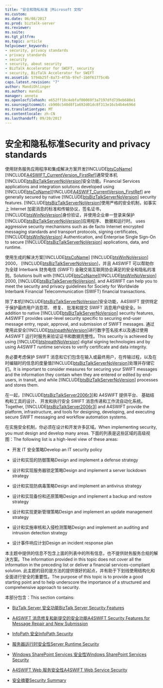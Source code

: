 ```yaml
---
title: "安全和隐私标准 |Microsoft 文档"
ms.custom: 
ms.date: 06/08/2017
ms.prod: biztalk-server
ms.reviewer: 
ms.suite: 
ms.tgt_pltfrm: 
ms.topic: article
helpviewer_keywords:
- security, privacy standards
- privacy standards
- security
- security, about security
- BizTalk Accelerator for SWIFT, security
- security, BizTalk Accelerator for SWIFT
ms.assetid: 5794b25f-8a73-4f5b-97ef-1b0f61775c4b
caps.latest.revision: "7"
author: MandiOhlinger
ms.author: mandia
manager: anneta
ms.openlocfilehash: e652ff10c4ebfaf00069f3a7197dfd739eb680e1
ms.sourcegitcommit: cb908c540d8f1a692d01dc8f313e16cb4b4e696d
ms.translationtype: MT
ms.contentlocale: zh-CN
ms.lasthandoff: 09/20/2017
---
```

# <a name="security-and-privacy-standards"></a><span data-ttu-id="21d02-102">安全和隐私标准</span><span class="sxs-lookup"><span data-stu-id="21d02-102">Security and privacy standards</span></span>
<span data-ttu-id="21d02-103">使用财务服务应用程序和集成解决方案开发[!INCLUDE[btsCoName](../../includes/btsconame-md.md)][!INCLUDE[A4SWIFT_CurrentVersion_FirstRef](../../includes/a4swift-currentversion-firstref-md.md)]通常受本机[!INCLUDE[btsBizTalkServerNoVersion](../../includes/btsbiztalkservernoversion-md.md)]安全功能。</span><span class="sxs-lookup"><span data-stu-id="21d02-103">Financial Services applications and integration solutions developed using [!INCLUDE[btsCoName](../../includes/btsconame-md.md)][!INCLUDE[A4SWIFT_CurrentVersion_FirstRef](../../includes/a4swift-currentversion-firstref-md.md)] are generally secured by native [!INCLUDE[btsBizTalkServerNoVersion](../../includes/btsbiztalkservernoversion-md.md)] security features.</span></span> [!INCLUDE[btsBizTalkServerNoVersion](../../includes/btsbiztalkservernoversion-md.md)]<span data-ttu-id="21d02-104">使用严格的安全机制，如事实上 Internet 加密消息的标准和传输协议，签名证书，[!INCLUDE[btsWinNoVersion](../../includes/btswinnoversion-md.md)]身份验证，并使用企业单一登录来保护[!INCLUDE[btsBizTalkServerNoVersion](../../includes/btsbiztalkservernoversion-md.md)]应用程序、 数据和运行时。</span><span class="sxs-lookup"><span data-stu-id="21d02-104"> uses aggressive security mechanisms such as de facto Internet encrypted messaging standards and transport protocols, signing certificates, [!INCLUDE[btsWinNoVersion](../../includes/btswinnoversion-md.md)] Authentication, and Enterprise Single Sign-On to secure [!INCLUDE[btsBizTalkServerNoVersion](../../includes/btsbiztalkservernoversion-md.md)] applications, data, and runtime.</span></span>  
  
 <span data-ttu-id="21d02-105">使用生成的解决方案[!INCLUDE[btsCoName](../../includes/btsconame-md.md)] [!INCLUDE[btsWinNoVersion](../../includes/btswinnoversion-md.md)] 2000， [!INCLUDE[btsBizTalkServerNoVersion](../../includes/btsbiztalkservernoversion-md.md)]，并且 A4SWIFT 可以帮助你为全球 Interbank 财务电信 (SWIFT) 金融交易互联网协会满足的安全和隐私的准则。</span><span class="sxs-lookup"><span data-stu-id="21d02-105">Solutions built with [!INCLUDE[btsCoName](../../includes/btsconame-md.md)][!INCLUDE[btsWinNoVersion](../../includes/btswinnoversion-md.md)] 2000, [!INCLUDE[btsBizTalkServerNoVersion](../../includes/btsbiztalkservernoversion-md.md)], and A4SWIFT can help you to meet the security and privacy guidelines for Society for Worldwide Interbank Financial Telecommunication (SWIFT) financial transactions.</span></span>  
  
 <span data-ttu-id="21d02-106">除了本机[!INCLUDE[btsBizTalkServerNoVersion](../../includes/btsbiztalkservernoversion-md.md)]安全功能，A4SWIFT 提供特定于保护最终用户消息项、 修复、 批准和提交 SWIFT 消息用户级安全。</span><span class="sxs-lookup"><span data-stu-id="21d02-106">In addition to native [!INCLUDE[btsBizTalkServerNoVersion](../../includes/btsbiztalkservernoversion-md.md)] security features, A4SWIFT provides user-level security specific to securing end-user message entry, repair, approval, and submission of SWIFT messages.</span></span> <span data-ttu-id="21d02-107">通过使用此安全[!INCLUDE[btsInpathNoVersion](../../includes/btsinpathnoversion-md.md)]进行数字签名技术以及通过使用 A4SWIFT 运行时服务来验证证书和数据完整性。</span><span class="sxs-lookup"><span data-stu-id="21d02-107">This security is achieved by using [!INCLUDE[btsInpathNoVersion](../../includes/btsinpathnoversion-md.md)] digital signing technologies and by using A4SWIFT runtime services to verify certificate and data integrity.</span></span>  
  
 <span data-ttu-id="21d02-108">务必要考虑保护 SWIFT 消息和它们包含在输入或最终用户，在传输过程，以及在时编辑时的信息的度量值[!INCLUDE[btsBizTalkServerNoVersion](../../includes/btsbiztalkservernoversion-md.md)]处理并存储它们。</span><span class="sxs-lookup"><span data-stu-id="21d02-108">It is important to consider measures for securing your SWIFT messages and the information they contain when they are entered or edited by end-users, in transit, and while [!INCLUDE[btsBizTalkServerNoVersion](../../includes/btsbiztalkservernoversion-md.md)] processes and stores them.</span></span>  
  
 <span data-ttu-id="21d02-109">在一起，[!INCLUDE[btsBizTalkServer2006r3](../../includes/btsbiztalkserver2006r3-md.md)]和 A4SWIFT 提供平台、 基础结构和工具的设计、 开发和执行安全 SWIFT 消息传递和工作流自动化系统。</span><span class="sxs-lookup"><span data-stu-id="21d02-109">Together, [!INCLUDE[btsBizTalkServer2006r3](../../includes/btsbiztalkserver2006r3-md.md)] and A4SWIFT provide the platform, infrastructure, and tools for designing, developing, and executing secure SWIFT messaging and workflow automation systems.</span></span>  
  
 <span data-ttu-id="21d02-110">在实施安全机制，你必须在设计和开发许多区域。</span><span class="sxs-lookup"><span data-stu-id="21d02-110">When implementing security, you must design and develop many areas.</span></span> <span data-ttu-id="21d02-111">下面的列表是这些区域的高级视图：</span><span class="sxs-lookup"><span data-stu-id="21d02-111">The following list is a high-level view of these areas:</span></span>  
  
-   <span data-ttu-id="21d02-112">开发 IT 安全策略</span><span class="sxs-lookup"><span data-stu-id="21d02-112">Develop an IT security policy</span></span>  
  
-   <span data-ttu-id="21d02-113">设计和实现的防御策略</span><span class="sxs-lookup"><span data-stu-id="21d02-113">Design and implement a defense strategy</span></span>  
  
-   <span data-ttu-id="21d02-114">设计和实现服务器锁定策略</span><span class="sxs-lookup"><span data-stu-id="21d02-114">Design and implement a server lockdown strategy</span></span>  
  
-   <span data-ttu-id="21d02-115">设计和实现防病毒策略</span><span class="sxs-lookup"><span data-stu-id="21d02-115">Design and implement an antivirus strategy</span></span>  
  
-   <span data-ttu-id="21d02-116">设计和实现备份和还原策略</span><span class="sxs-lookup"><span data-stu-id="21d02-116">Design and implement a backup and restore strategy</span></span>  
  
-   <span data-ttu-id="21d02-117">设计和实现更新管理策略</span><span class="sxs-lookup"><span data-stu-id="21d02-117">Design and implement an update management strategy</span></span>  
  
-   <span data-ttu-id="21d02-118">设计和实施审核和入侵检测策略</span><span class="sxs-lookup"><span data-stu-id="21d02-118">Design and implement an auditing and intrusion detection strategy</span></span>  
  
-   <span data-ttu-id="21d02-119">设计事件响应计划</span><span class="sxs-lookup"><span data-stu-id="21d02-119">Design an incident response plan</span></span>  
  
 <span data-ttu-id="21d02-120">本主题中提供的信息不包含上面的列表中的所有信息，也不提供财务服务合规的解决方案。</span><span class="sxs-lookup"><span data-stu-id="21d02-120">The information provided in this topic does not cover all the information in the preceding list or deliver a financial services-compliant solution.</span></span> <span data-ttu-id="21d02-121">此主题的目的是方法的提供很好的起点，并有助于下划线使用结构化和全面进行安全的重要性。</span><span class="sxs-lookup"><span data-stu-id="21d02-121">The purpose of this topic is to provide a good starting point and to help underscore the importance of a structured and comprehensive approach to security.</span></span>  
  
 <span data-ttu-id="21d02-122">本部分包含：</span><span class="sxs-lookup"><span data-stu-id="21d02-122">This section contains:</span></span>  
  
-   [<span data-ttu-id="21d02-123">BizTalk Server 安全功能</span><span class="sxs-lookup"><span data-stu-id="21d02-123">BizTalk Server Security Features</span></span>](../../adapters-and-accelerators/accelerator-swift/biztalk-server-security-features.md)  
  
-   [<span data-ttu-id="21d02-124">A4SWIFT 消息修复和新提交的安全功能</span><span class="sxs-lookup"><span data-stu-id="21d02-124">A4SWIFT Security Features for Message Repair and New Submission</span></span>](../../adapters-and-accelerators/accelerator-swift/a4swift-security-features-for-message-repair-and-new-submission.md)  
  
-   [<span data-ttu-id="21d02-125">InfoPath 安全</span><span class="sxs-lookup"><span data-stu-id="21d02-125">InfoPath Security</span></span>](../../adapters-and-accelerators/accelerator-swift/infopath-security.md)  
  
-   [<span data-ttu-id="21d02-126">服务器运行时安全性</span><span class="sxs-lookup"><span data-stu-id="21d02-126">Server Runtime Security</span></span>](../../adapters-and-accelerators/accelerator-swift/server-runtime-security.md)  
  
-   [<span data-ttu-id="21d02-127">Windows SharePoint Services 安全性</span><span class="sxs-lookup"><span data-stu-id="21d02-127">Windows SharePoint Services Security</span></span>](../../adapters-and-accelerators/accelerator-swift/windows-sharepoint-services-security.md)  
  
-   [<span data-ttu-id="21d02-128">A4SWIFT Web 服务安全性</span><span class="sxs-lookup"><span data-stu-id="21d02-128">A4SWIFT Web Service Security</span></span>](../../adapters-and-accelerators/accelerator-swift/a4swift-web-service-security.md)  
  
-   [<span data-ttu-id="21d02-129">安全摘要</span><span class="sxs-lookup"><span data-stu-id="21d02-129">Security Summary</span></span>](../../adapters-and-accelerators/accelerator-swift/security-summary.md)